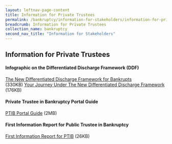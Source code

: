 ```yaml
---
layout: leftnav-page-content
title: Information for Private Trustees
permalink: /bankruptcy/information-for-stakeholders/information-for-private-trustees/
breadcrumb: Information for Private Trustees
collection_name: bankruptcy
second_nav_title: "Information for Stakeholders"
---
```

Information for Private Trustees
---
#### Infographic on the Differentiated Discharge Framework (DDF) <br>
[The New Differentiated Discharge Framework for Bankrupts](/files/InfographicFramework.pdf) <br> (330KB)
[Your Journey Under The New Differentiated Discharge Framework](/files/InfographicJourneyinBankruptcy.pdf) <br> (176KB)

#### Private Trustee in Bankruptcy Portal Guide <br>
[PTIB Portal Guide](/files/PTIB_Portal_Guide_V1-1.pdf) (2MB)<br>

#### First Information Report for Public Trustee in Bankruptcy <br>
[First Information Report for PTIB](/files/FIRST-INFORMATION-REPORT-PTIB-IIDRDS-DDF.docx) (26KB) <br>
